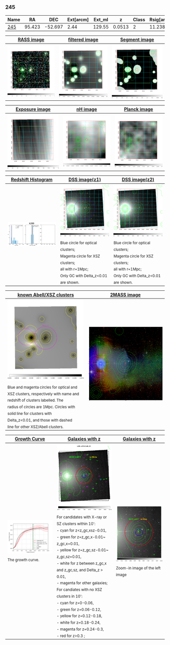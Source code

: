 <div STYLE="page-break-after: always;"></div>

### 245

|Name          |RA          |DEC      | Ext[arcm] | Ext_ml | z    | Class| Rsig[arcmin] | CRsig[c/s] | CR500[c/s] | R500[Mpc] |L500[erg/s]|F500[erg/s/cm^2]| M500[Msun]|Tx[keV]|beta|GC(XSZ,Delta_z<0.01)| GC(OPT,Delta_z<0.01)|GC|alias|
|--------------|------------|------------|---|---|-----------|--------|------|------|----|----|----|----|----|----|----|----|----|----|---|
|[245](script/245.md)     | 95.423       | -52.697       | 2.44    | 129.55   | 0.0513 | 2   | 11.238 |0.211 |0.212 |0.696 |2.263e+43 |3.630e-12 |1.005e+14 |2.182 |1.203 |MCXC, |N, |MCXC, |k289|

|[RASS image](../image/245/245_img.pdf)|[filtered image](../image/245/245_fil.pdf)|[Segment image](../image/245/245_seg.pdf)|
|-------------------|--------------------|-------------------|
| <img src="../image/245/245_img.png" width="300">  | <img src="../image/245/245_fil.png" width="300">   | <img src="../image/245/245_seg.png" width="300">  |

|[Exposure image](../image/245/245_mex.pdf)| [nH image](../image/245/245_nh.pdf)| [Planck image](../image/245/245_p.pdf)|
|-------------------|--------------------|-------------------|
|<img src="../image/245/245_mex.png" width="300">   | <img src="../image/245/245_nh.png" width="300">    | <img src="../image/245/245_p.png" width="300"> |

|[Redshift Histogram](../image/245/245_zg.pdf) | [DSS image(z1)](../image/245/245_dss_z1.pdf)      |  [DSS image(z2)](../image/245/245_dss_z2.pdf)    |
|-------------------|--------------------|-------------------|
|<img src="../image/245/245_zg.png" width="300"> |<img src="../image/245/245_dss_z1.png" width="300"> <sub><br>Blue circle for optical clusters; <br>Magenta circle for XSZ clusters; <br>all with r=1Mpc; <br>Only GC with Delta_z<0.01 are shown. </sub>| <img src="../image/245/245_dss_z2.png" width="300"><sub><br>Blue circle for optical clusters; <br>Magenta circle for XSZ clusters; <br>all with r=1Mpc; <br>Only GC with Delta_z<0.01 are shown. </sub> |

|[known Abell/XSZ clusters](../image/245/245_m.pdf) | [2MASS image](../image/245/245_2mass.pdf)      |
|-------------------|-------------------|
|<img src=../image/245/245_m.png width="300"> <sub><br>Blue and magenta circles for optical and <br>XSZ clusters, respectively with name and <br>redshift of clusters labelled. The <br>radius of circles are 1Mpc. Circles with <br>solid line for clusters with <br>Delta_z<0.01, and those with dashed <br>line for other XSZ/Abell clusters.        </sub>|<img src="../image/245/245_2mass.png" width="300">  |

|[Growth Curve](../image/245/245_gca_all.png) |[Galaxies with z](../image/245/245_opt_ned.pdf) |[Galaxies with z](../image/245/245_opt_ned_zoom.pdf) |
|-------------------|-------------------|-------------------|
| <img src="../image/245/245_gca_all.png" width="300"> <sub><br>The growth curve.</sub>| <img src=../image/245/245_opt_ned.png width="300"> <br><sub> For candidates with X-ray or SZ clusters within 10': <br> - cyan for z<z_gc,xsz-0.01, <br> - green for z=z_gc,x-0.01~ z_gc,x+0.01, <br> - yellow for z=z_gc,sz-0.01~ z_gc,sz+0.01, <br> - white for z between z_gc,x and z_gc,sz, and Delta_z > 0.01, <br> - magenta for other galaxies; <br>For candiates with no XSZ clusters in 10': <br> - cyan for z=0-0.06, <br> - green for z=0.06-0.12, <br> - yellow for z=0.12-0.18, <br> - white for z=0.18-0.24, <br> - magenta for z=0.24-0.3, <br> - red for z>0.3 ;  </sub>|<img src=../image/245/245_opt_ned_zoom.png width="300">  <br><sub> Zoom-in image of the left image</sub>|




